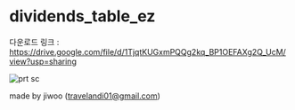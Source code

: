 # dividends_table_ez

다운로드 링크 : https://drive.google.com/file/d/1TjqtKUGxmPQQg2kq_BP1OEFAXg2Q_UcM/view?usp=sharing


![prt sc](https://github.com/juicyjung/dividends_table_ez/blob/main/dividends_table_ez_printscreen.png)

made by jiwoo (travelandi01@gmail.com)
